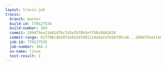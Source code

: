 ```yaml
---
layout: travis-job
travis:
  branch: master
  build-id: 770127534
  build-number: 364
  commit: 209d75ea11e01d7bc7d3afb78b5eff58c84b3428
  commit-range: 82ff00cdbe972e932dfd01114a4a2afb50fd9ca6...209d75ea11e01d7bc7d3afb78b5eff58c84b3428
  job-id: 770127535
  job-number: 364.1
  os-name: linux
  test-result: 1
---
```

